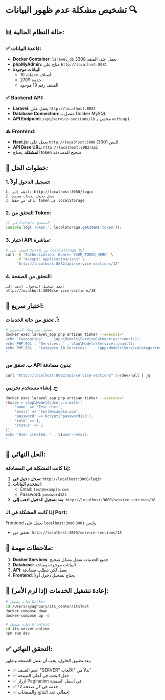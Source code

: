 # تشخيص مشكلة عدم ظهور البيانات 🔍

## 📊 **حالة النظام الحالية**:

### ✅ **قاعدة البيانات**:
- **Docker Container**: `laravel_db` يعمل على المنفذ 3308
- **phpMyAdmin**: متاح على `http://localhost:8081`
- **البيانات موجودة**: 
  - 10 أصناف خدمات
  - 2709 خدمة
  - الصنف رقم 18 موجود

### ✅ **Backend API**:
- **Laravel**: يعمل على `http://localhost:8082`
- **Database Connection**: متصل بـ Docker MySQL
- **API Endpoint**: `/api/service-sections/18` محمي بـ `auth:api`

### ⚠️ **Frontend**:
- **Next.js**: يعمل على `http://localhost:3000` (ليس 3001)
- **API Base URL**: `http://localhost:8082/api`
- **المشكلة**: يحتاج token صحيح للمصادقة

## 🔧 **خطوات الحل**:

### 1. **تسجيل الدخول أولاً**:
```
1. اذهب إلى: http://localhost:3000/login
2. سجل دخول بحساب صحيح
3. تأكد من حفظ token في localStorage
```

### 2. **التحقق من Token**:
```javascript
// في Console المتصفح
console.log('Token:', localStorage.getItem('token'));
```

### 3. **اختبار API مباشرة**:
```bash
# احصل على token من localStorage أولاً
curl -H "Authorization: Bearer YOUR_TOKEN_HERE" \
     -H "Accept: application/json" \
     "http://localhost:8082/api/service-sections/18"
```

### 4. **التحقق من الصفحة**:
```
بعد تسجيل الدخول، اذهب إلى:
http://localhost:3000/service-sections/18
```

## 🧪 **اختبار سريع**:

### أ. **تحقق من حالة الخدمات**:
```bash
# تشغيل من مجلد المشروع
docker exec laravel_app php artisan tinker --execute="
echo 'Categories: ' . \App\Models\ServiceCategories::count();
echo PHP_EOL . 'Services: ' . \App\Models\Service::count();
echo PHP_EOL . 'Category 18 Services: ' . \App\Models\ServiceCategories::find(18)->services()->where('status', 1)->count();
"
```

### ب. **تحقق من API بدون مصادقة**:
```bash
curl "http://localhost:8082/api/service-sections" 2>/dev/null | jq
```

### ج. **إنشاء مستخدم تجريبي**:
```bash
docker exec laravel_app php artisan tinker --execute="
\$user = \App\Models\User::create([
    'name' => 'Test User',
    'email' => 'test@example.com',
    'password' => bcrypt('password123'),
    'role' => 1,
    'status' => 1
]);
echo 'User created: ' . \$user->email;
"
```

## 🎯 **الحل النهائي**:

### إذا كانت المشكلة في المصادقة:

1. **سجل دخول في**: `http://localhost:3000/login`
2. **استخدم البيانات**:
   - Email: `test@example.com`
   - Password: `password123`
3. **بعد تسجيل الدخول اذهب إلى**: `http://localhost:3000/service-sections/18`

### إذا كانت المشكلة في الـ Port:

Frontend يعمل على `localhost:3000` وليس `3001`
- تحقق من: `http://localhost:3000/service-sections/18`

## 📝 **ملاحظات مهمة**:

1. **Docker Services**: جميع الخدمات تعمل بشكل صحيح
2. **Database**: البيانات موجودة ومتاحة
3. **API**: يعمل لكن يتطلب مصادقة
4. **Frontend**: يحتاج تسجيل دخول أولاً

## 🔄 **إعادة تشغيل الخدمات** (إذا لزم الأمر):

```bash
# إعادة تشغيل Docker
cd /Users/ayaghoury/its_center/itsTest
docker-compose down
docker-compose up -d

# إعادة تشغيل Frontend
cd its-server.online
npm run dev
```

## ✅ **التحقق النهائي**:

بعد تطبيق الحلول، يجب أن تعمل الصفحة وتظهر:
- ✅ اسم الصنف "SERVER" بدلاً من "الألعاب"
- ✅ حقل البحث في أعلى الصفحة
- ✅ أزرار Pagination في أسفل الصفحة
- ✅ 12 خدمة في كل صفحة
- ✅ إجمالي عدد النتائج والصفحات
